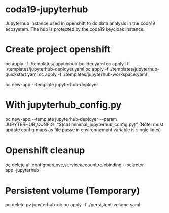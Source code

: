 # coda19-jupyterhub

Jupyterhub instance used in openshift to do data analysis in the coda19 ecosystem.
The hub is protected by the coda19 keycloak instance.

# Create project openshift
oc apply -f ./templates/jupyterhub-builder.yaml
oc apply -f ./templates/jupyterhub-deployer.yaml
oc apply -f ./templates/jupyterhub-quickstart.yaml
oc apply -f ./templates/jupyterhub-workspace.yaml

oc new-app --template jupyterhub-deployer

# With jupyterhub_config.py
oc new-app --template jupyterhub-deployer --param JUPYTERHUB_CONFIG="$(cat minimal_jupyterhub_config.py)"
(Note: must update config maps as file passe in environnement variable is single lines)

# Openshift cleanup
oc delete all,configmap,pvc,serviceaccount,rolebinding --selector app=jupyterhub

# Persistent volume (Temporary)
oc delete pv jupyterhub-db
oc apply -f ./persistent-volume.yaml